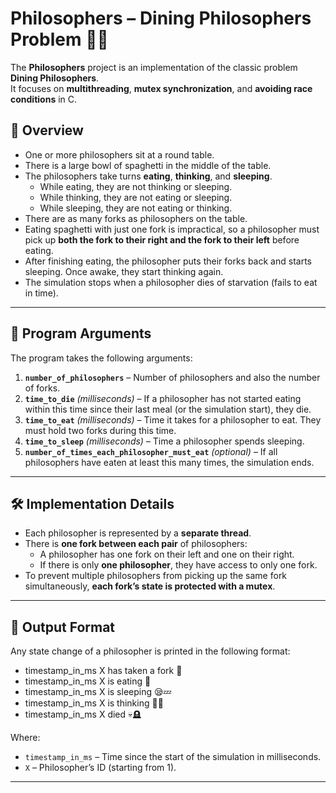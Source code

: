 # Philosophers – Dining Philosophers Problem 🧠🍝

The **Philosophers** project is an implementation of the classic problem **Dining Philosophers**.  
It focuses on **multithreading**, **mutex synchronization**, and **avoiding race conditions** in C. 

## 👀 Overview

- One or more philosophers sit at a round table.  
- There is a large bowl of spaghetti in the middle of the table.  
- The philosophers take turns **eating**, **thinking**, and **sleeping**.  
  - While eating, they are not thinking or sleeping.  
  - While thinking, they are not eating or sleeping.  
  - While sleeping, they are not eating or thinking.  
- There are as many forks as philosophers on the table.  
- Eating spaghetti with just one fork is impractical, so a philosopher must pick up **both the fork to their right and the fork to their left** before eating.  
- After finishing eating, the philosopher puts their forks back and starts sleeping. Once awake, they start thinking again.  
- The simulation stops when a philosopher dies of starvation (fails to eat in time).


---

## 📜 Program Arguments

The program takes the following arguments:

1. **`number_of_philosophers`** – Number of philosophers and also the number of forks.  
2. **`time_to_die`** *(milliseconds)* – If a philosopher has not started eating within this time since their last meal (or the simulation start), they die.  
3. **`time_to_eat`** *(milliseconds)* – Time it takes for a philosopher to eat. They must hold two forks during this time.  
4. **`time_to_sleep`** *(milliseconds)* – Time a philosopher spends sleeping.  
5. **`number_of_times_each_philosopher_must_eat`** *(optional)* – If all philosophers have eaten at least this many times, the simulation ends.  

---

## 🛠 Implementation Details

- Each philosopher is represented by a **separate thread**.  
- There is **one fork between each pair** of philosophers:
  - A philosopher has one fork on their left and one on their right.  
  - If there is only **one philosopher**, they have access to only one fork.  
- To prevent multiple philosophers from picking up the same fork simultaneously, **each fork’s state is protected with a mutex**.

---

## 📏 Output Format

Any state change of a philosopher is printed in the following format: 
- timestamp_in_ms X has taken a fork 🍴
- timestamp_in_ms X is eating 🍝
- timestamp_in_ms X is sleeping 😪💤
- timestamp_in_ms X is thinking 🤔💭
- timestamp_in_ms X died 💀🪦

Where:
- `timestamp_in_ms` – Time since the start of the simulation in milliseconds.  
- `X` – Philosopher’s ID (starting from 1).

---
